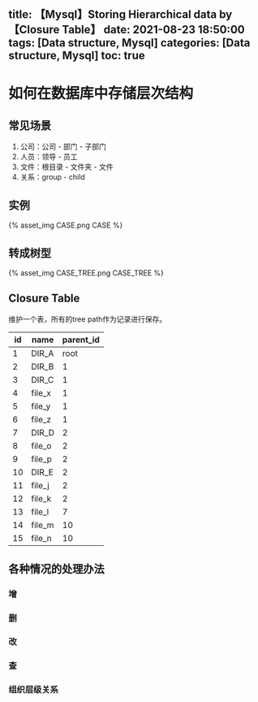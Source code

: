 title: 【Mysql】Storing Hierarchical data by 【Closure Table】
date: 2021-08-23 18:50:00
tags: [Data structure, Mysql]
categories: [Data structure, Mysql]
toc: true
---
# 如何在数据库中存储层次结构

## 常见场景

1. 公司：公司 - 部门 - 子部门 
2. 人员：领导 - 员工 
3. 文件：根目录 - 文件夹 - 文件
4. 关系：group - child

## 实例

{% asset_img CASE.png CASE %}

## 转成树型
{% asset_img CASE_TREE.png CASE_TREE %}

## Closure Table

维护一个表，所有的tree path作为记录进行保存。

|id    |name  |parent_id|
|------|------|---------|
|1     |DIR_A |root     |
|2     |DIR_B |1        |
|3     |DIR_C |1        |
|4     |file_x|1        |
|5     |file_y|1        |
|6     |file_z|1        |
|7     |DIR_D |2        |
|8     |file_o|2        |
|9     |file_p|2        |
|10    |DIR_E |2        |
|11    |file_j|2        |
|12    |file_k|2        |
|13    |file_l|7        |
|14    |file_m|10       |
|15    |file_n|10       |

## 各种情况的处理办法

### 增

### 删

### 改

### 查

### 组织层级关系